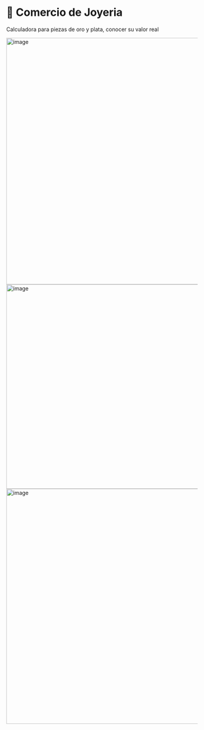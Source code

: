# 💍 Comercio de Joyeria 
Calculadora para piezas de oro y plata, conocer su valor real


<img width="538" height="648" alt="image" src="https://github.com/user-attachments/assets/6c71682e-b2c4-48e0-a4a8-e9f1a78e81ed" />


<img width="616" height="537" alt="image" src="https://github.com/user-attachments/assets/ad26919b-2a33-4b93-a6a5-478a046f0fd3" />


<img width="555" height="618" alt="image" src="https://github.com/user-attachments/assets/631a084b-cd8a-4c8c-b76f-e4f7b34af9f5" />

